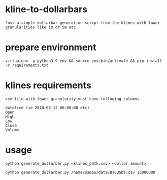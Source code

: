 # kline-to-dollarbars

    Just a simple dollarbar generation script from the klines with lower granularities like 1m or 5m etc


# prepare environment

    virtualenv -p python3.9 env && source env/bin/activate && pip install -r requirements.txt


# klines requirements

    csv file with lower granularity must have following columns

    datetime (ie 2018-01-12 06:00:00 etc)
    Open
    High
    Low
    Close
    Volume


# usage

    python generate_dollarbar.py <klines_path.csv> <dollar amount>

    python generate_dollarbar.py /home/sambu/data/BTCUSDT.csv 13000000


    

